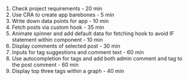 1. Check project requirements - 20 min
2. Use CRA to create app barebones - 5 min
3. Write down data points for app - 10 min
4. Fetch posts via custom hook - 35 min
5. Animate spinner and add default data for fetching hook to avoid IF statement within component - 10 min
6. Display comments of selected post - 30 min
7. Inputs for tag suggestions and comment text - 60 min
8. Use autocompletion for tags and add both admin comment and tag to the post comment - 60 min
9. Display top three tags within a graph - 40 min
